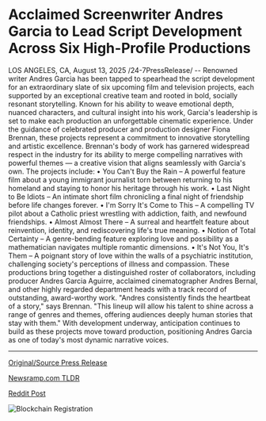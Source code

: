 # Acclaimed Screenwriter Andres Garcia to Lead Script Development Across Six High-Profile Productions

LOS ANGELES, CA, August 13, 2025 /24-7PressRelease/ -- Renowned writer Andres Garcia has been tapped to spearhead the script development for an extraordinary slate of six upcoming film and television projects, each supported by an exceptional creative team and rooted in bold, socially resonant storytelling. Known for his ability to weave emotional depth, nuanced characters, and cultural insight into his work, Garcia's leadership is set to make each production an unforgettable cinematic experience.  Under the guidance of celebrated producer and production designer Fiona Brennan, these projects represent a commitment to innovative storytelling and artistic excellence. Brennan's body of work has garnered widespread respect in the industry for its ability to merge compelling narratives with powerful themes — a creative vision that aligns seamlessly with Garcia's own.  The projects include:  • You Can't Buy the Rain – A powerful feature film about a young immigrant journalist torn between returning to his homeland and staying to honor his heritage through his work.  • Last Night to Be Idiots – An intimate short film chronicling a final night of friendship before life changes forever.  • I'm Sorry It's Come to This – A compelling TV pilot about a Catholic priest wrestling with addiction, faith, and newfound friendships.  • Almost Almost There – A surreal and heartfelt feature about reinvention, identity, and rediscovering life's true meaning.  • Notion of Total Certainty – A genre-bending feature exploring love and possibility as a mathematician navigates multiple romantic dimensions.  • It's Not You, It's Them – A poignant story of love within the walls of a psychiatric institution, challenging society's perceptions of illness and compassion.  These productions bring together a distinguished roster of collaborators, including producer Andres Garcia Aguirre, acclaimed cinematographer Andres Bernal, and other highly regarded department heads with a track record of outstanding, award-worthy work.  "Andres consistently finds the heartbeat of a story," says Brennan. "This lineup will allow his talent to shine across a range of genres and themes, offering audiences deeply human stories that stay with them."  With development underway, anticipation continues to build as these projects move toward production, positioning Andres Garcia as one of today's most dynamic narrative voices. 

---

[Original/Source Press Release](https://www.24-7pressrelease.com/press-release/525804/acclaimed-screenwriter-andres-garcia-to-lead-script-development-across-six-high-profile-productions)
                    

[Newsramp.com TLDR](https://newsramp.com/curated-news/andres-garcia-to-lead-six-bold-film-tv-projects-with-fiona-brennan/1b2b4b67246f06f5770de91cbb70c6a8) 

 



[Reddit Post](https://www.reddit.com/r/Lifestyle_Culture/comments/1moxsri/andres_garcia_to_lead_six_bold_film_tv_projects/) 



![Blockchain Registration](https://cdn.newsramp.app/24-7PressRelease/qrcode/258/13/quizyrLw.webp)